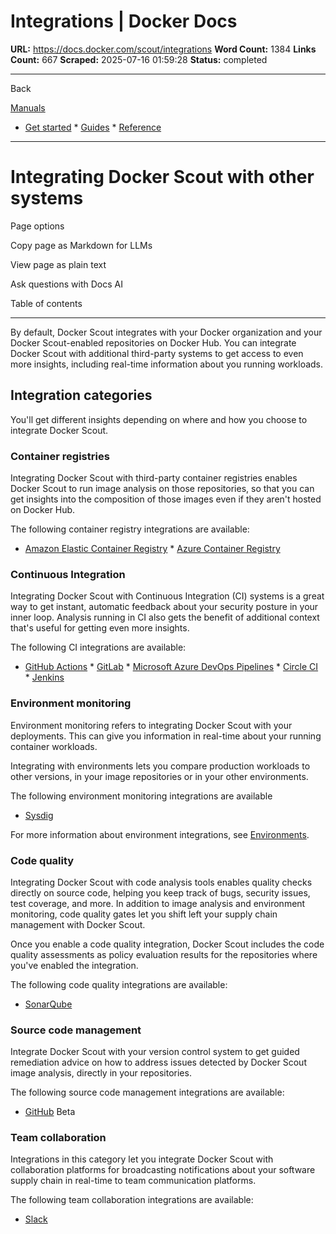 # Integrations | Docker Docs

**URL:** https://docs.docker.com/scout/integrations
**Word Count:** 1384
**Links Count:** 667
**Scraped:** 2025-07-16 01:59:28
**Status:** completed

---

Back

[Manuals](https://docs.docker.com/manuals/)

  * [Get started](https://docs.docker.com/get-started/)   * [Guides](https://docs.docker.com/guides/)   * [Reference](https://docs.docker.com/reference/)

* * *

# Integrating Docker Scout with other systems

Page options

Copy page as Markdown for LLMs

View page as plain text

Ask questions with Docs AI

Table of contents

* * *

By default, Docker Scout integrates with your Docker organization and your Docker Scout-enabled repositories on Docker Hub. You can integrate Docker Scout with additional third-party systems to get access to even more insights, including real-time information about you running workloads.

## Integration categories

You'll get different insights depending on where and how you choose to integrate Docker Scout.

### Container registries

Integrating Docker Scout with third-party container registries enables Docker Scout to run image analysis on those repositories, so that you can get insights into the composition of those images even if they aren't hosted on Docker Hub.

The following container registry integrations are available:

  * [Amazon Elastic Container Registry](https://docs.docker.com/scout/integrations/registry/ecr/)   * [Azure Container Registry](https://docs.docker.com/scout/integrations/registry/acr/)

### Continuous Integration

Integrating Docker Scout with Continuous Integration \(CI\) systems is a great way to get instant, automatic feedback about your security posture in your inner loop. Analysis running in CI also gets the benefit of additional context that's useful for getting even more insights.

The following CI integrations are available:

  * [GitHub Actions](https://docs.docker.com/scout/integrations/ci/gha/)   * [GitLab](https://docs.docker.com/scout/integrations/ci/gitlab/)   * [Microsoft Azure DevOps Pipelines](https://docs.docker.com/scout/integrations/ci/azure/)   * [Circle CI](https://docs.docker.com/scout/integrations/ci/circle-ci/)   * [Jenkins](https://docs.docker.com/scout/integrations/ci/jenkins/)

### Environment monitoring

Environment monitoring refers to integrating Docker Scout with your deployments. This can give you information in real-time about your running container workloads.

Integrating with environments lets you compare production workloads to other versions, in your image repositories or in your other environments.

The following environment monitoring integrations are available

  * [Sysdig](https://docs.docker.com/scout/integrations/environment/sysdig/)

For more information about environment integrations, see [Environments](https://docs.docker.com/scout/integrations/environment/).

### Code quality

Integrating Docker Scout with code analysis tools enables quality checks directly on source code, helping you keep track of bugs, security issues, test coverage, and more. In addition to image analysis and environment monitoring, code quality gates let you shift left your supply chain management with Docker Scout.

Once you enable a code quality integration, Docker Scout includes the code quality assessments as policy evaluation results for the repositories where you've enabled the integration.

The following code quality integrations are available:

  * [SonarQube](https://docs.docker.com/scout/integrations/code-quality/sonarqube/)

### Source code management

Integrate Docker Scout with your version control system to get guided remediation advice on how to address issues detected by Docker Scout image analysis, directly in your repositories.

The following source code management integrations are available:

  * [GitHub](https://docs.docker.com/scout/integrations/source-code-management/github/) Beta

### Team collaboration

Integrations in this category let you integrate Docker Scout with collaboration platforms for broadcasting notifications about your software supply chain in real-time to team communication platforms.

The following team collaboration integrations are available:

  * [Slack](https://docs.docker.com/scout/integrations/team-collaboration/slack/)
